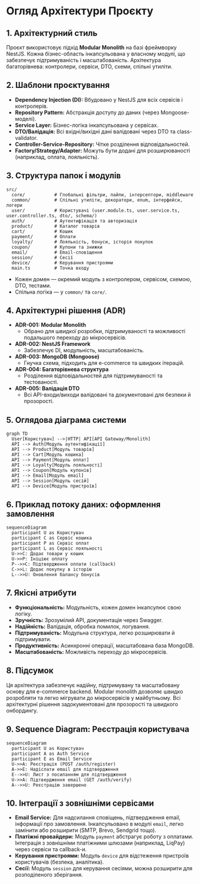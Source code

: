 # Огляд Архітектури Проєкту

## 1. Архітектурний стиль

Проєкт використовує підхід **Modular Monolith** на базі фреймворку NestJS. Кожна бізнес-область інкапсульована у власному модулі, що забезпечує підтримуваність і масштабованість. Архітектура багаторівнева: контролери, сервіси, DTO, схеми, спільні утиліти.

## 2. Шаблони проєктування
- **Dependency Injection (DI):** Вбудовано у NestJS для всіх сервісів і контролерів.
- **Repository Pattern:** Абстракція доступу до даних (через Mongoose-моделі).
- **Service Layer:** Бізнес-логіка інкапсульована у сервісах.
- **DTO/Валідація:** Всі вхідні/вихідні дані валідовані через DTO та class-validator.
- **Controller-Service-Repository:** Чітке розділення відповідальностей.
- **Factory/Strategy/Adapter:** Можуть бути додані для розширюваності (наприклад, оплата, лояльність).

## 3. Структура папок і модулів

```
src/
  core/           # Глобальні фільтри, пайпи, інтерсептори, middleware
  common/         # Спільні утиліти, декоратори, enum, інтерфейси, логери
  user/           # Користувачі (user.module.ts, user.service.ts, user.controller.ts, dto/, schema/)
  auth/           # Аутентифікація та авторизація
  product/        # Каталог товарів
  cart/           # Кошик
  payment/        # Оплати
  loyalty/        # Лояльність, бонуси, історія покупок
  coupon/         # Купони та знижки
  email/          # Email-сповіщення
  session/        # Сесії
  device/         # Керування пристроями
  main.ts         # Точка входу
```
- Кожен домен — окремий модуль з контролером, сервісом, схемою, DTO, тестами.
- Спільна логіка — у `common/` та `core/`.

## 4. Архітектурні рішення (ADR)

- **ADR-001: Modular Monolith**
  - Обрано для швидкої розробки, підтримуваності та можливості подальшого переходу до мікросервісів.
- **ADR-002: NestJS Framework**
  - Забезпечує DI, модульність, масштабованість.
- **ADR-003: MongoDB (Mongoose)**
  - Гнучка схема, підходить для e-commerce та швидких ітерацій.
- **ADR-004: Багаторівнева структура**
  - Розділення відповідальностей для підтримуваності та тестованості.
- **ADR-005: Валідація DTO**
  - Всі API-входи/виходи валідовані та документовані для безпеки й прозорості.

## 5. Оглядова діаграма системи

```mermaid
graph TD
  User[Користувач] -->|HTTP| API[API Gateway/Monolith]
  API --> Auth[Модуль аутентифікації]
  API --> Product[Модуль товарів]
  API --> Cart[Модуль кошика]
  API --> Payment[Модуль оплат]
  API --> Loyalty[Модуль лояльності]
  API --> Coupon[Модуль купонів]
  API --> Email[Модуль email]
  API --> Session[Модуль сесій]
  API --> Device[Модуль пристроїв]
```

## 6. Приклад потоку даних: оформлення замовлення

```mermaid
sequenceDiagram
  participant U as Користувач
  participant C as Сервіс кошика
  participant P as Сервіс оплат
  participant L as Сервіс лояльності
  U->>C: Додає товари у кошик
  U->>P: Ініціює оплату
  P-->>C: Підтвердження оплати (callback)
  C->>L: Додає покупку в історію
  L-->>U: Оновлення балансу бонусів
```

## 7. Якісні атрибути
- **Функціональність:** Модульність, кожен домен інкапсулює свою логіку.
- **Зручність:** Зрозумілий API, документація через Swagger.
- **Надійність:** Валідація, обробка помилок, логування.
- **Підтримуваність:** Модульна структура, легко розширювати й підтримувати.
- **Продуктивність:** Асинхронні операції, масштабована база MongoDB.
- **Масштабованість:** Можливість переходу до мікросервісів.

## 8. Підсумок
Ця архітектура забезпечує надійну, підтримувану та масштабовану основу для e-commerce backend. Modular monolith дозволяє швидко розробляти та легко мігрувати до мікросервісів у майбутньому. Всі архітектурні рішення задокументовані для прозорості та швидкого онбордингу.

## 9. Sequence Diagram: Реєстрація користувача

```mermaid
sequenceDiagram
  participant U as Користувач
  participant A as Auth Service
  participant E as Email Service
  U->>A: Реєстрація (POST /auth/register)
  A->>E: Надіслати email для підтвердження
  E-->>U: Лист з посиланням для підтвердження
  U->>A: Підтвердження email (GET /auth/verify)
  A-->>U: Реєстрацію завершено
```

## 10. Інтеграції з зовнішніми сервісами

- **Email Service:** Для надсилання сповіщень, підтвердження email, інформації про замовлення. Інкапсульовано в модулі `email`, легко замінити або розширити (SMTP, Brevo, Sendgrid тощо).
- **Платіжні провайдери:** Модуль `payment` абстрагує роботу з оплатами. Інтеграція з зовнішніми платіжними шлюзами (наприклад, LiqPay) через сервіси та callback-и.
- **Керування пристроями:** Модуль `device` для відстеження пристроїв користувачів (безпека, аналітика).
- **Сесії:** Модуль `session` для керування сесіями, можна розширити для розподіленого зберігання. 